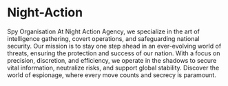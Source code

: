 # Night-Action
Spy Organisation
At Night Action Agency, we specialize in the art of intelligence gathering, covert operations, and safeguarding national security. Our mission is to stay one step ahead in an ever-evolving world of threats, ensuring the protection and success of our nation. With a focus on precision, discretion, and efficiency, we operate in the shadows to secure vital information, neutralize risks, and support global stability. Discover the world of espionage, where every move counts and secrecy is paramount.
